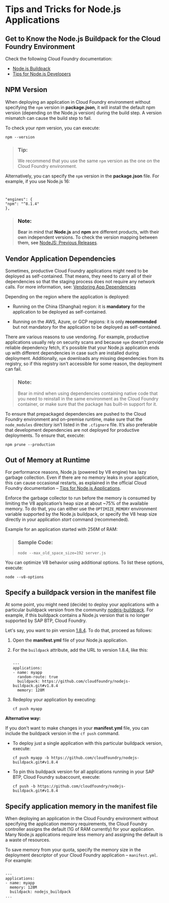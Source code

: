 <!-- loio3a5fe887f6e64abb827494baac352059 -->

# Tips and Tricks for Node.js Applications



<a name="loio3a5fe887f6e64abb827494baac352059__section_emv_pf1_m1b"/>

## Get to Know the Node.js Buildpack for the Cloud Foundry Environment

Check the following Cloud Foundry documentation:

-   [Node.js Buildpack](https://docs.cloudfoundry.org/buildpacks/node/index.html)
-   [Tips for Node.js Developers](https://docs.cloudfoundry.org/buildpacks/node/node-tips.html)



<a name="loio3a5fe887f6e64abb827494baac352059__section_ddt_syz_lqb"/>

## NPM Version

When deploying an application in Cloud Foundry environment without specifying the `npm` version in **package.json**, it will install the default npm version \(depending on the Node.js version\) during the build step. A version mismatch can cause the build step to fail.

To check your *npm* version, you can execute:

```
npm --version
```

> ### Tip:  
> We recommend that you use the same `npm` version as the one on the Cloud Foundry environment.

Alternatively, you can specify the `npm` version in the **package.json** file. For example, if you use Node.js 16:

```


"engines": {
"npm": "^8.1.4"
},

```

> ### Note:  
> Bear in mind that **Node.js** and **npm** are different products, with their own independent versions. To check the version mapping between them, see [NodeJS: Previous Releases](https://nodejs.org/en/download/releases/).



<a name="loio3a5fe887f6e64abb827494baac352059__section_vgc_pg1_m1b"/>

## Vendor Application Dependencies

Sometimes, productive Cloud Foundry applications might need to be deployed as self-contained. That means, they need to carry all of their dependencies so that the staging process does not require any network calls. For more information, see: [Vendoring App Dependencies](https://docs.cloudfoundry.org/buildpacks/node/index.html#vendoring) 

Depending on the region where the application is deployed:

-   Running on the China \(Shanghai\) region: it is **mandatory** for the application to be deployed as self-contained.

-   Running on the AWS, Azure, or GCP regions: it is only **recommended** but not mandatory for the application to be deployed as self-contained.


There are various reasons to use vendoring. For example, productive applications usually rely on security scans and because `npm` doesn't provide reliable dependency fetch, it's possible that your Node.js application ends up with different dependencies in case such are installed during deployment. Additionally, `npm` downloads any missing dependencies from its registry, so if this registry isn't accessible for some reason, the deployment can fail.

> ### Note:  
> Bear in mind when using dependencies containing native code that you need to reinstall in the same environment as the Cloud Foundry container, or make sure that the package has built-in support for it.

To ensure that prepackaged dependencies are pushed to the Cloud Foundry environment and on-premise runtime, make sure that the `node_modules` directory isn’t listed in the `.cfignore` file. It’s also preferable that development dependencies are not deployed for productive deployments. To ensure that, execute:

```
npm prune --production
```



<a name="loio3a5fe887f6e64abb827494baac352059__section_p2n_yg1_m1b"/>

## Out of Memory at Runtime

For performance reasons, Node.js \(powered by V8 engine\) has lazy garbage collection. Even if there are no memory leaks in your application, this can cause occasional restarts, as explained in the official Cloud Foundry documentation – [Tips for Node.js Applications](https://docs.cloudfoundry.org/buildpacks/node/node-tips.html).

Enforce the garbage collector to run before the memory is consumed by limiting the V8 application’s heap size at about ~75% of the available memory. To do that, you can either use the `OPTIMIZE_MEMORY` environment variable supported by the Node.js buildpack, or specify the V8 heap size directly in your application *start* command \(recommended\).

Example for an application started with 256M of RAM:

> ### Sample Code:  
> ```
> node --max_old_space_size=192 server.js
> ```

You can optimize V8 behavior using additional options. To list these options, execute:

```
node --v8-options
```



<a name="loio3a5fe887f6e64abb827494baac352059__specify_buildpack_version"/>

## Specify a buildpack version in the manifest file

At some point, you might need \(decide\) to deploy your applications with a particular buildpack version from the community [nodejs-buildpack](https://github.com/cloudfoundry/nodejs-buildpack). For example, if this buildpack contains a Node.js version that is no longer supported by SAP BTP, Cloud Foundry.

Let's say, you want to pin version [1.8.4](https://github.com/cloudfoundry/nodejs-buildpack/releases/tag/v1.8.4). To do that, proceed as follows:

1.  Open the **manifest.yml** file of your Node.js application.

2.  For the `buildpack` attribute, add the URL to version 1.8.4, like this:

    ```
    
    ---
    applications:
    - name: myapp
      random-route: true
      buildpack: https://github.com/cloudfoundry/nodejs-buildpack.git#v1.8.4
      memory: 128M
    ```

3.  Redeploy your application by executing:

    ```
    cf push myapp
    ```


**Alternative way:**

If you don't want to make changes in your **manifest.yml** file, you can include the buildpack version in the `cf push` command.

-   To deploy just a single application with this particular buildpack version, execute:

    ```
    cf push myapp -b https://github.com/cloudfoundry/nodejs-buildpack.git#v1.8.4
    ```

-   To pin this buildpack version for all applications running in your SAP BTP, Cloud Foundry subaccount, execute:

    `cf push -b https://github.com/cloudfoundry/nodejs-buildpack.git#v1.8.4`




<a name="loio3a5fe887f6e64abb827494baac352059__section_q5v_fv5_41b"/>

## Specify application memory in the manifest file

When deploying an application in the Cloud Foundry environment without specifying the application memory requirements, the Cloud Foundry controller assigns the default \(1G of RAM currently\) for your application. Many Node.js applications require less memory and assigning the default is a waste of resources.

To save memory from your quota, specify the memory size in the deployment descriptor of your Cloud Foundry application – `manifest.yml`. For example:

```

---
applications:
- name: myapp
  memory: 128M
  buildpack: nodejs_buildpack
...
```

